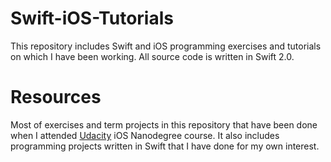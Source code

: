 # Swift-iOS-Tutorials
This repository includes Swift and iOS programming exercises and tutorials on which I have been working. All source code is written in Swift 2.0.  

# Resources 
Most of exercises and term projects in this repository that have been done when I attended [Udacity](http://www.udacity.com) iOS Nanodegree course. It also includes programming projects written in Swift that I have done for my own interest. 
